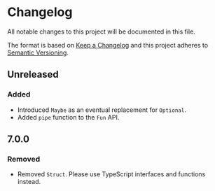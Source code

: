 # Changelog
All notable changes to this project will be documented in this file.

The format is based on [Keep a Changelog](http://keepachangelog.com/en/1.0.0/)
and this project adheres to [Semantic Versioning](http://semver.org/spec/v2.0.0.html).

## Unreleased

### Added
- Introduced `Maybe` as an eventual replacement for `Optional`.
- Added `pipe` function to the `Fun` API.

## 7.0.0

### Removed
- Removed `Struct`. Please use TypeScript interfaces and functions instead.
